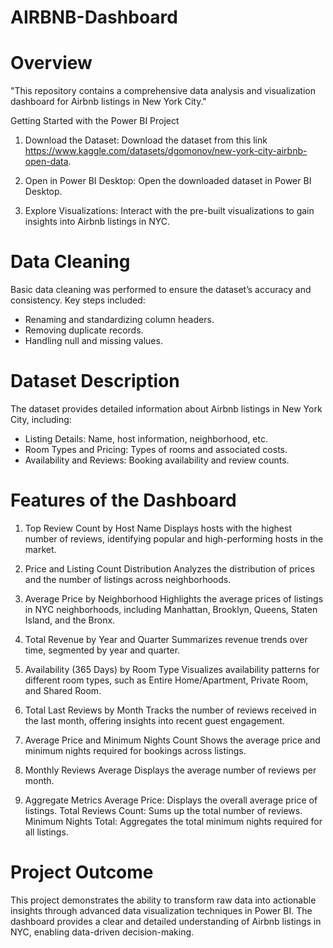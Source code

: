 # AIRBNB-Dashboard

# Overview

"This repository contains a comprehensive data analysis and visualization dashboard for Airbnb listings in New York City."

Getting Started with the Power BI Project

1. Download the Dataset:
Download the dataset from this link https://www.kaggle.com/datasets/dgomonov/new-york-city-airbnb-open-data.

2. Open in Power BI Desktop:
Open the downloaded dataset in Power BI Desktop.

3. Explore Visualizations:
Interact with the pre-built visualizations to gain insights into Airbnb listings in NYC.

# Data Cleaning

Basic data cleaning was performed to ensure the dataset’s accuracy and consistency. Key steps included:

- Renaming and standardizing column headers.
- Removing duplicate records.
- Handling null and missing values.

# Dataset Description

The dataset provides detailed information about Airbnb listings in New York City, including:

- Listing Details: Name, host information, neighborhood, etc.
- Room Types and Pricing: Types of rooms and associated costs.
- Availability and Reviews: Booking availability and review counts.

# Features of the Dashboard

1. Top Review Count by Host Name
Displays hosts with the highest number of reviews, identifying popular and high-performing hosts in the market.

2. Price and Listing Count Distribution
Analyzes the distribution of prices and the number of listings across neighborhoods.

3. Average Price by Neighborhood
Highlights the average prices of listings in NYC neighborhoods, including Manhattan, Brooklyn, Queens, Staten Island, and the Bronx.

4. Total Revenue by Year and Quarter
Summarizes revenue trends over time, segmented by year and quarter.

5. Availability (365 Days) by Room Type
Visualizes availability patterns for different room types, such as Entire Home/Apartment, Private Room, and Shared Room.

6. Total Last Reviews by Month
Tracks the number of reviews received in the last month, offering insights into recent guest engagement.

7. Average Price and Minimum Nights Count
Shows the average price and minimum nights required for bookings across listings.

8. Monthly Reviews Average
Displays the average number of reviews per month.

9. Aggregate Metrics
Average Price: Displays the overall average price of listings.
Total Reviews Count: Sums up the total number of reviews.
Minimum Nights Total: Aggregates the total minimum nights required for all listings.

# Project Outcome

This project demonstrates the ability to transform raw data into actionable insights through advanced data visualization techniques in Power BI. The dashboard provides a clear and detailed understanding of Airbnb listings in NYC, enabling data-driven decision-making.
